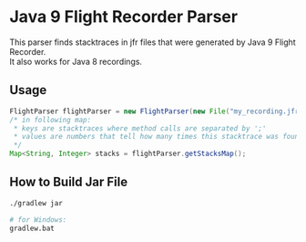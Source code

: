 # Java 9 Flight Recorder Parser
This parser finds stacktraces in jfr files that were generated by Java 9 Flight Recorder.  
It also works for Java 8 recordings.

## Usage
```java
FlightParser flightParser = new FlightParser(new File("my_recording.jfr"));
/* in following map:
 * keys are stacktraces where method calls are separated by ';'
 * values are numbers that tell how many times this stacktrace was found in the recording
 */
Map<String, Integer> stacks = flightParser.getStacksMap();
```

## How to Build Jar File
```bash
./gradlew jar

# for Windows:
gradlew.bat
```

